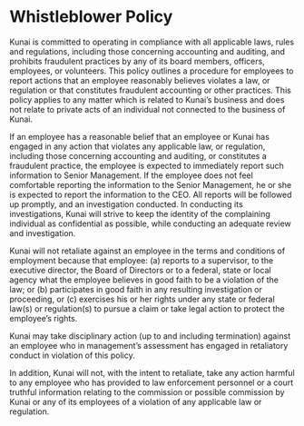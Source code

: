 # Whistleblower Policy
Kunai is committed to operating in compliance with all applicable laws, rules and regulations, including those concerning accounting and auditing, and prohibits fraudulent practices by any of its board members, officers, employees, or volunteers.  This policy outlines a procedure for employees to report actions that an employee reasonably believes violates a law, or regulation or that constitutes fraudulent accounting or other practices.  This policy applies to any matter which is related to Kunai’s business and does not relate to private acts of an individual not connected to the business of Kunai.

If an employee has a reasonable belief that an employee or Kunai has engaged in any action that violates any applicable law, or regulation, including those concerning accounting and auditing, or constitutes a fraudulent practice, the employee is expected to immediately report such information to Senior Management.  If the employee does not feel comfortable reporting the information to the Senior Management, he or she is expected to report the information to the CEO.
All reports will be followed up promptly, and an investigation conducted.  In conducting its investigations, Kunai will strive to keep the identity of the complaining individual as confidential as possible, while conducting an adequate review and investigation.

Kunai will not retaliate against an employee in the terms and conditions of employment because that employee: (a) reports to a supervisor, to the executive director, the Board of Directors or to a federal, state or local agency what the employee believes in good faith to be a violation of the law; or (b) participates in good faith in any resulting investigation or proceeding, or (c) exercises his or her rights under any state or federal law(s) or regulation(s) to pursue a claim or take legal action to protect the employee’s rights.

Kunai may take disciplinary action (up to and including termination) against an employee who in management’s assessment has engaged in retaliatory conduct in violation of this policy.

In addition, Kunai will not, with the intent to retaliate, take any action harmful to any employee who has provided to law enforcement personnel or a court truthful information relating to the commission or possible commission by Kunai or any of its employees of a violation of any applicable law or regulation.
